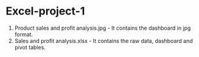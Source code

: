 # Excel-project-1
1. Product sales and profit analysis.jpg - It contains the dashboard in jpg format.
3. Sales and profit analysis.xlsx - It contains the raw data, dashboard and pivot tables.
